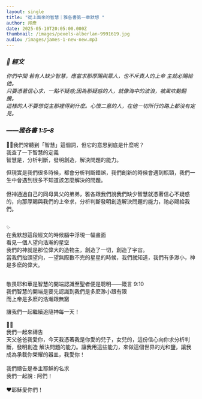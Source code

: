 ```yaml
---
layout: single
title: "從上面來的智慧｜雅各書第一章默想 "
author: 邦彥
date: 2025-05-10T20:05:00.000Z
thumbnail: /images/pexels-alberlan-9991619.jpg
audio: /images/james-1-new-new.mp3
---
```

### ***📖 經文***

*你們中間 若有人缺少智慧，應當求那厚賜與眾人，也不斥責人的上帝 主就必賜給他。*\
*只要憑著信心求，一點不疑惑;因為那疑惑的人，就像海中的波浪，被風吹動翻騰。*\
*這樣的人不要想從主那裡得到什麼。心懷二意的人，在他ㄧ切所行的路上都沒有定見。*

### *——雅各書 1:5–8*

🙋🏻我們常聽到「智慧」這個詞，但它的意思到底是什麼呢？\
我查了一下智慧的定義\
智慧是，分析判斷，發明創造，解決問題的能力。

但現實是我們很多時候，都會分析判斷錯誤，我們創新的時候會遇到瓶頸，我們一生中會遇到很多不知道該怎麼解決的問題。\
\
但神通過自己的同母異父的弟弟，雅各跟我們說我們缺少智慧就憑著信心不疑惑的，向那厚賜與我們的上帝求，分析判斷發明創造解決問題的能力，祂必賜給我們。

\
✨\
在我默想這段經文的時候腦中浮現一幅畫面\
看見一個人望向浩瀚的星空\
我們的神就是那位偉大的造物主，創造了一切，創造了宇宙。\
當我們抬頭望向，一望無際數不完的星星的時候，我們就知道，我們有多渺小，神是多麽的偉大。

\
敬畏耶和華是智慧的開端認識至聖者便是聰明——箴言 9:10\
我們智慧的開端是要先認識到我們是多麽渺小跟有限\
而上帝是多麽的浩瀚跟無窮

讓我們一起繼續追隨神每一天！\
\
🙏🏻\
我們一起來禱告\
天父爸爸我愛你，今天我憑著我是你愛的兒子，女兒的，這份信心向你求分析判斷，發明創造 解決問題的能力。讓我用這些能力，來做這個世界的光和鹽，讓我成為承載你榮耀的器皿，我愛你！\
\
我們禱告是奉主耶穌的名求\
我們一起說 : 阿們！\
\
❤️耶穌愛你們！
